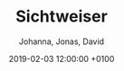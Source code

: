 ---
layout: post
author: "Johanna, Jonas, David"
date:   2019-02-03 12:00:00 +0100
title:  "Sichtweiser"
text: "Our main objective was to get more people to the Ebertplatz. We came across the phenomenon of Instagram leading the way of people to specified destinations. Therefore we had to take special pictures that inspire people to come to the Ebertplatz and do the same. But we wanted to show the beauty of the existing place without adding something new to it. So we searched for perspectives, patterns and surfaces that are unique for the Ebertplatz. From that, we developed products like bags and t-shirts that worked as wearable additions to the place. With the help of this products, we were able to connect different areas of the Ebertplatz by bringing structures and patterns from one end to another.
But in terms of the Passagen, we had to create something interactive which the people actually could take a photo of. 
So we worked on two installations. One on the side where the trams and the characteristic blue and red tiles are. And the other on the other side of the passages where the orange tiles are. Both installations worked with in/visibility. 
For the first one, we hung up a picture of the situation in the middle of the room. It merged with the background if you looked at it from a specific perspective and made everything disappear behind it.
For the second installation, we worked with invisible spray which reflects light. We sprayed parts of the joint pattern of the orange tiled wall onto this. If you take a photo of this wall with flash on you could see this place in a new light.
After all, we created an Instagram account where we showed lots of our photos and also a path across the Ebertplatz to some places including our installations to inspire people to take photos on there own.
"

imgMin: 

  - "https://raw.githubusercontent.com/Ebertplatz/images/master/05-02-2019-post-16/miniaturen/023.jpg"
  - "https://raw.githubusercontent.com/Ebertplatz/images/master/05-02-2019-post-16/miniaturen/001.jpg"
  - "https://raw.githubusercontent.com/Ebertplatz/images/master/05-02-2019-post-16/miniaturen/002.jpg"
  - "https://raw.githubusercontent.com/Ebertplatz/images/master/05-02-2019-post-16/miniaturen/003.jpg"
  - "https://raw.githubusercontent.com/Ebertplatz/images/master/05-02-2019-post-16/miniaturen/004.jpg"
  - "https://raw.githubusercontent.com/Ebertplatz/images/master/05-02-2019-post-16/miniaturen/005.jpg"
  - "https://raw.githubusercontent.com/Ebertplatz/images/master/05-02-2019-post-16/miniaturen/006.jpg"
  - "https://raw.githubusercontent.com/Ebertplatz/images/master/05-02-2019-post-16/miniaturen/007.jpg"
  - "https://raw.githubusercontent.com/Ebertplatz/images/master/05-02-2019-post-16/miniaturen/008.jpg"
  - "https://raw.githubusercontent.com/Ebertplatz/images/master/05-02-2019-post-16/miniaturen/009.jpg"


imgOrig: 
  - "https://raw.githubusercontent.com/Ebertplatz/images/master/05-02-2019-post-16/originale/001.jpg"
  - "https://raw.githubusercontent.com/Ebertplatz/images/master/05-02-2019-post-16/originale/002.jpg"
  - "https://raw.githubusercontent.com/Ebertplatz/images/master/05-02-2019-post-16/originale/003.jpg"
  - "https://raw.githubusercontent.com/Ebertplatz/images/master/05-02-2019-post-16/originale/004.jpg"
  - "https://raw.githubusercontent.com/Ebertplatz/images/master/05-02-2019-post-16/originale/005.jpg"
  - "https://raw.githubusercontent.com/Ebertplatz/images/master/05-02-2019-post-16/originale/006.jpg"
  - "https://raw.githubusercontent.com/Ebertplatz/images/master/05-02-2019-post-16/originale/007.jpg"
  - "https://raw.githubusercontent.com/Ebertplatz/images/master/05-02-2019-post-16/originale/008.jpg"
  - "https://raw.githubusercontent.com/Ebertplatz/images/master/05-02-2019-post-16/originale/009.jpg"
  - "https://raw.githubusercontent.com/Ebertplatz/images/master/05-02-2019-post-16/originale/010.jpg"
  - "https://raw.githubusercontent.com/Ebertplatz/images/master/05-02-2019-post-16/originale/011.jpg"
  - "https://raw.githubusercontent.com/Ebertplatz/images/master/05-02-2019-post-16/originale/012.jpg"
  - "https://raw.githubusercontent.com/Ebertplatz/images/master/05-02-2019-post-16/originale/013.jpg"
  - "https://raw.githubusercontent.com/Ebertplatz/images/master/05-02-2019-post-16/originale/014.jpg"
  - "https://raw.githubusercontent.com/Ebertplatz/images/master/05-02-2019-post-16/originale/015.jpg"
  - "https://raw.githubusercontent.com/Ebertplatz/images/master/05-02-2019-post-16/originale/016.jpg"
  - "https://raw.githubusercontent.com/Ebertplatz/images/master/05-02-2019-post-16/originale/017.jpg"
  - "https://raw.githubusercontent.com/Ebertplatz/images/master/05-02-2019-post-16/originale/018.jpg"
  - "https://raw.githubusercontent.com/Ebertplatz/images/master/05-02-2019-post-16/originale/019.jpg"
  - "https://raw.githubusercontent.com/Ebertplatz/images/master/05-02-2019-post-16/originale/020.jpg"
  - "https://raw.githubusercontent.com/Ebertplatz/images/master/05-02-2019-post-16/originale/021.jpg"
  - "https://raw.githubusercontent.com/Ebertplatz/images/master/05-02-2019-post-16/originale/022.jpg"
  - "https://raw.githubusercontent.com/Ebertplatz/images/master/05-02-2019-post-16/originale/023.jpg"

---